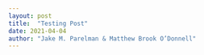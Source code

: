 ```yaml
---
layout: post
title:  "Testing Post"
date: 2021-04-04
author: "Jake M. Parelman & Matthew Brook O’Donnell"
---
```



<object data="/img/figures/draft_1.svg" type="image/svg+xml"></object>

<script>
d3.select('#path1441')
    .on('mouseover',function(){console.log("HI");});
</script>
